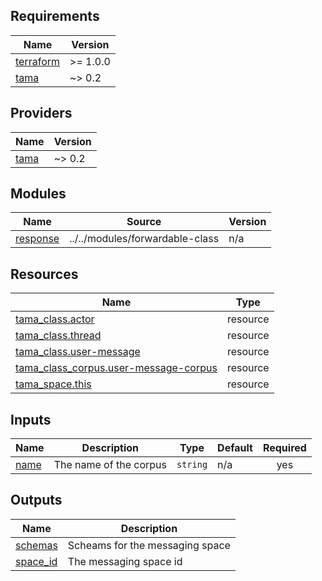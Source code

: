 <!-- BEGIN_TF_DOCS -->
## Requirements

| Name | Version |
|------|---------|
| <a name="requirement_terraform"></a> [terraform](#requirement\_terraform) | >= 1.0.0 |
| <a name="requirement_tama"></a> [tama](#requirement\_tama) | ~> 0.2 |

## Providers

| Name | Version |
|------|---------|
| <a name="provider_tama"></a> [tama](#provider\_tama) | ~> 0.2 |

## Modules

| Name | Source | Version |
|------|--------|---------|
| <a name="module_response"></a> [response](#module\_response) | ../../modules/forwardable-class | n/a |

## Resources

| Name | Type |
|------|------|
| [tama_class.actor](https://registry.terraform.io/providers/upmaru/tama/latest/docs/resources/class) | resource |
| [tama_class.thread](https://registry.terraform.io/providers/upmaru/tama/latest/docs/resources/class) | resource |
| [tama_class.user-message](https://registry.terraform.io/providers/upmaru/tama/latest/docs/resources/class) | resource |
| [tama_class_corpus.user-message-corpus](https://registry.terraform.io/providers/upmaru/tama/latest/docs/resources/class_corpus) | resource |
| [tama_space.this](https://registry.terraform.io/providers/upmaru/tama/latest/docs/resources/space) | resource |

## Inputs

| Name | Description | Type | Default | Required |
|------|-------------|------|---------|:--------:|
| <a name="input_name"></a> [name](#input\_name) | The name of the corpus | `string` | n/a | yes |

## Outputs

| Name | Description |
|------|-------------|
| <a name="output_schemas"></a> [schemas](#output\_schemas) | Scheams for the messaging space |
| <a name="output_space_id"></a> [space\_id](#output\_space\_id) | The messaging space id |
<!-- END_TF_DOCS -->